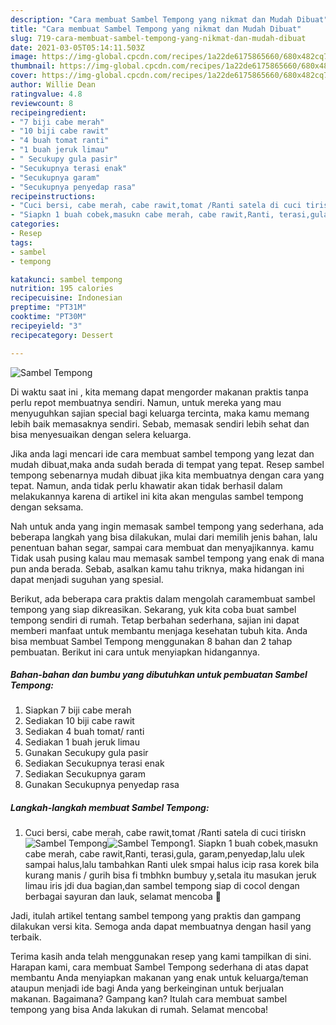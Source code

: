 ```yaml
---
description: "Cara membuat Sambel Tempong yang nikmat dan Mudah Dibuat"
title: "Cara membuat Sambel Tempong yang nikmat dan Mudah Dibuat"
slug: 719-cara-membuat-sambel-tempong-yang-nikmat-dan-mudah-dibuat
date: 2021-03-05T05:14:11.503Z
image: https://img-global.cpcdn.com/recipes/1a22de6175865660/680x482cq70/sambel-tempong-foto-resep-utama.jpg
thumbnail: https://img-global.cpcdn.com/recipes/1a22de6175865660/680x482cq70/sambel-tempong-foto-resep-utama.jpg
cover: https://img-global.cpcdn.com/recipes/1a22de6175865660/680x482cq70/sambel-tempong-foto-resep-utama.jpg
author: Willie Dean
ratingvalue: 4.8
reviewcount: 8
recipeingredient:
- "7 biji cabe merah"
- "10 biji cabe rawit"
- "4 buah tomat ranti"
- "1 buah jeruk limau"
- " Secukupy gula pasir"
- "Secukupnya terasi enak"
- "Secukupnya garam"
- "Secukupnya penyedap rasa"
recipeinstructions:
- "Cuci bersi, cabe merah, cabe rawit,tomat /Ranti satela di cuci tiriskn"
- "Siapkn 1 buah cobek,masukn cabe merah, cabe rawit,Ranti, terasi,gula, garam,penyedap,lalu ulek sampai halus,lalu tambahkan Ranti ulek smpai halus icip rasa korek bila kurang manis / gurih bisa fi tmbhkn bumbuy y,setala itu masukan jeruk limau iris jdi dua bagian,dan sambel tempong siap di cocol dengan berbagai sayuran dan lauk, selamat mencoba 🥰"
categories:
- Resep
tags:
- sambel
- tempong

katakunci: sambel tempong 
nutrition: 195 calories
recipecuisine: Indonesian
preptime: "PT31M"
cooktime: "PT30M"
recipeyield: "3"
recipecategory: Dessert

---
```



![Sambel Tempong](https://img-global.cpcdn.com/recipes/1a22de6175865660/680x482cq70/sambel-tempong-foto-resep-utama.jpg)

Di waktu  saat ini , kita memang dapat mengorder makanan praktis tanpa perlu repot membuatnya sendiri. Namun, untuk mereka yang mau menyuguhkan sajian special bagi keluarga tercinta, maka kamu memang lebih baik memasaknya sendiri. Sebab, memasak sendiri lebih sehat dan bisa menyesuaikan dengan selera keluarga.

Jika anda lagi mencari ide cara membuat sambel tempong yang lezat dan mudah dibuat,maka anda sudah berada di tempat yang tepat. Resep sambel tempong  sebenarnya mudah dibuat jika kita membuatnya dengan cara yang tepat. Namun, anda tidak perlu khawatir akan tidak berhasil dalam melakukannya 
karena di artikel ini kita akan mengulas sambel tempong dengan seksama.  



Nah untuk anda yang ingin memasak sambel tempong yang sederhana, ada beberapa langkah yang bisa dilakukan, mulai dari memilih jenis bahan, lalu penentuan bahan segar, sampai cara membuat dan menyajikannya. kamu Tidak usah pusing kalau mau memasak sambel tempong yang enak di mana pun anda berada. Sebab, asalkan kamu  tahu triknya, maka hidangan ini dapat menjadi suguhan yang spesial.

Berikut, ada beberapa cara praktis  dalam mengolah caramembuat sambel tempong yang siap dikreasikan. Sekarang, yuk kita coba buat sambel tempong sendiri di rumah. Tetap berbahan sederhana, sajian ini dapat memberi manfaat untuk membantu menjaga kesehatan tubuh kita. Anda bisa membuat Sambel Tempong menggunakan 8 bahan dan 2 tahap pembuatan. Berikut ini cara untuk menyiapkan hidangannya.

<!--inarticleads1-->

##### Bahan-bahan dan bumbu yang dibutuhkan untuk pembuatan Sambel Tempong:

1. Siapkan 7 biji cabe merah
1. Sediakan 10 biji cabe rawit
1. Sediakan 4 buah tomat/ ranti
1. Sediakan 1 buah jeruk limau
1. Gunakan  Secukupy gula pasir
1. Sediakan Secukupnya terasi enak
1. Sediakan Secukupnya garam
1. Gunakan Secukupnya penyedap rasa




<!--inarticleads2-->

##### Langkah-langkah membuat Sambel Tempong:

1. Cuci bersi, cabe merah, cabe rawit,tomat /Ranti satela di cuci tiriskn
<img src="https://img-global.cpcdn.com/steps/822b7c82f51a4d80/160x128cq70/sambel-tempong-langkah-memasak-1-foto.jpg" alt="Sambel Tempong"><img src="https://img-global.cpcdn.com/steps/12b988e7ed4ef369/160x128cq70/sambel-tempong-langkah-memasak-1-foto.jpg" alt="Sambel Tempong">1. Siapkn 1 buah cobek,masukn cabe merah, cabe rawit,Ranti, terasi,gula, garam,penyedap,lalu ulek sampai halus,lalu tambahkan Ranti ulek smpai halus icip rasa korek bila kurang manis / gurih bisa fi tmbhkn bumbuy y,setala itu masukan jeruk limau iris jdi dua bagian,dan sambel tempong siap di cocol dengan berbagai sayuran dan lauk, selamat mencoba 🥰




Jadi, itulah artikel tentang  sambel tempong  yang praktis dan gampang dilakukan versi kita. Semoga anda dapat membuatnya dengan hasil yang terbaik. 

Terima kasih anda telah menggunakan resep yang kami tampilkan di sini. Harapan kami, cara membuat  Sambel Tempong sederhana di atas dapat membantu Anda menyiapkan makanan yang enak untuk keluarga/teman ataupun menjadi ide bagi Anda yang berkeinginan untuk berjualan makanan. Bagaimana? Gampang kan? Itulah cara membuat sambel tempong yang bisa Anda lakukan di rumah. Selamat mencoba!

